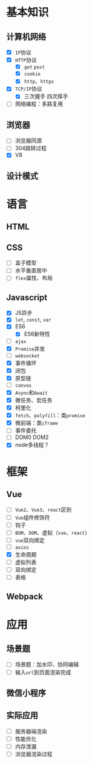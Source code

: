# 基本知识
## 计算机网络
- [x] `IP`协议
- [x] `HTTP`协议
  - [x] `get` `post`
  - [x] `cookie`
  - [x] `http`、`https`
- [x] `TCP/IP`协议
  - [x] 三次握手 四次挥手
- [ ] 网络编程：多路复用

## 浏览器
- [ ] 浏览器同源
- [ ] 304跳转过程
- [x] V8

## 设计模式

# 语言
## HTML
## CSS
- [ ] 盒子模型
- [ ] 水平垂直居中
- [ ] `flex`属性、布局

## Javascript
- [x] JS异步
- [x] `let`, `const`, `var`
- [x] ES6
  - [x] ES6新特性
- [ ] `ajax`
- [x] `Promise`并发
- [ ] `websocket`
- [x] 事件循环
- [x] 闭包
- [x] 原型链
- [ ] `canvas`
- [x] `Async`和`Await`
- [x] 微任务、宏任务
- [x] 柯里化
- [x] `fetch`、`polyfill`：类`promise`
- [x] 微前端：类`iframe`
- [ ] 事件委托
- [ ] DOM0 DOM2
- [x] node多线程？

# 框架
## Vue
- [ ] `Vue2`、`Vue3`、`react`区别
- [ ] `Vue`组件修饰符
- [ ] 钩子
- [ ] `BOM`、`DOM`、虚拟（`vue`、`react`）
- [ ] `vue`双向绑定
- [ ] `axios`
- [x] 生命周期
- [ ] 虚拟列表
- [ ] 双向绑定
- [ ] 表格

## Webpack

# 应用
## 场景题
- [ ] 场景题：加水印、协同编辑
- [ ] 输入`url`到页面渲染完成

## 微信小程序

## 实际应用
- [ ] 服务器端渲染
- [ ] 性能优化
- [ ] 内存泄漏
- [ ] 浏览器渲染过程